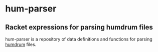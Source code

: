 # hum-parser
## Racket expressions for parsing humdrum files

hum-parser is a repository of data definitions and functions
for parsing [humdrum](http://www.humdrum.org) files.
